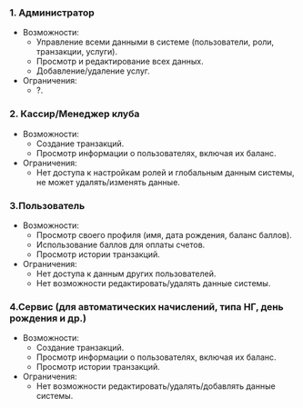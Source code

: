 ### 1. Администратор
- Возможности:
    - Управление всеми данными в системе (пользователи, роли, транзакции, услуги).
    - Просмотр и редактирование всех данных.
    - Добавление/удаление услуг.
-	Ограничения:
    - ?.

###	2. Кассир/Менеджер клуба
- Возможности:
    -	Создание транзакций.
    -	Просмотр информации о пользователях, включая их баланс.
-	Ограничения:
    -	Нет доступа к настройкам ролей и глобальным данным системы, не может удалять/изменять данные.
  
###	3.Пользователь
-	Возможности:
    -	Просмотр своего профиля (имя, дата рождения, баланс баллов).
    -	Использование баллов для оплаты счетов.
    -	Просмотр истории транзакций.
-	Ограничения:
    -	Нет доступа к данным других пользователей.
    -	Нет возможности редактировать/удалять данные системы.

###	4.Сервис (для автоматических начислений, типа НГ, день рождения и др.)
-	Возможности:
    -	Создание транзакций.
    -	Просмотр информации о пользователях, включая их баланс.
    -	Просмотр истории транзакций.
-	Ограничения:
    -	Нет возможности редактировать/удалять/добавлять данные системы.
